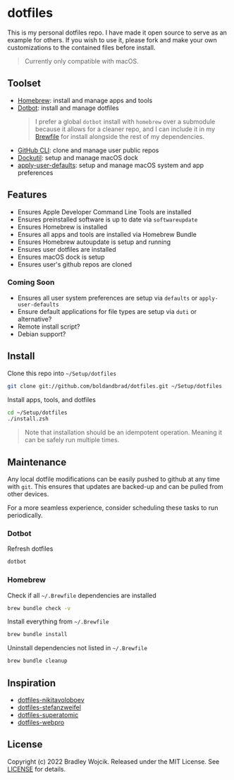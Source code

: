 # dotfiles

This is my personal dotfiles repo. I have made it open source to serve as an
example for others. If you wish to use it, please fork and make your own
customizations to the contained files before install.

> Currently only compatible with macOS.

## Toolset

- [Homebrew](https://brew.sh): install and manage apps and tools
- [Dotbot](https://github.com/anishathalye/dotbot): install and manage dotfiles
    > I prefer a global `dotbot` install with `homebrew` over a submodule
    > because it allows for a cleaner repo, and I can include it in my
    > [Brewfile](/brew/Brewfile) for install alongside the rest of my
    > dependencies.
- [GitHub CLI](https://cli.github.com): clone and manage user public repos
- [Dockutil](https://github.com/kcrawford/dockutil): setup and manage macOS dock
- [apply-user-defaults](https://github.com/zero-sh/apply-user-defaults): setup
  and manage macOS system and app preferences

## Features

- Ensures Apple Developer Command Line Tools are installed
- Ensures preinstalled software is up to date via `softwareupdate`
- Ensures Homebrew is installed
- Ensures all apps and tools are installed via Homebrew Bundle
- Ensures Homebrew autoupdate is setup and running
- Ensures user dotfiles are installed
- Ensures macOS dock is setup
- Ensures user's github repos are cloned

### Coming Soon

- Ensures all user system preferences are setup via `defaults` or
  `apply-user-defaults`
- Ensure default applications for file types are setup via `duti` or
  alternative?
- Remote install script?
- Debian support?

## Install

Clone this repo into `~/Setup/dotfiles`

```zsh
git clone git://github.com/boldandbrad/dotfiles.git ~/Setup/dotfiles
```

Install apps, tools, and dotfiles

```zsh
cd ~/Setup/dotfiles
./install.zsh
```

> Note that installation should be an idempotent operation. Meaning it can be
> safely run multiple times.

## Maintenance

Any local dotfile modifications can be easily pushed to github at any time with
`git`. This ensures that updates are backed-up and can be pulled from other
devices.

For a more seamless experience, consider scheduling these tasks to run
periodically.

### Dotbot

Refresh dotfiles

```zsh
dotbot
```

### Homebrew

Check if all `~/.Brewfile` dependencies are installed

```zsh
brew bundle check -v
```

Install everything from `~/.Brewfile`

```zsh
brew bundle install
```

Uninstall dependencies not listed in `~/.Brewfile`

```zsh
brew bundle cleanup
```

## Inspiration

- [dotfiles-nikitavoloboev](https://github.com/nikitavoloboev/dotfiles)
- [dotfiles-stefanzweifel](https://github.com/stefanzweifel/dotfiles)
- [dotfiles-superatomic](https://github.com/superatomic/dotfiles)
- [dotfiles-webpro](https://github.com/webpro/dotfiles)

## License

Copyright (c) 2022 Bradley Wojcik. Released under the MIT License. See
[LICENSE](LICENSE) for details.

